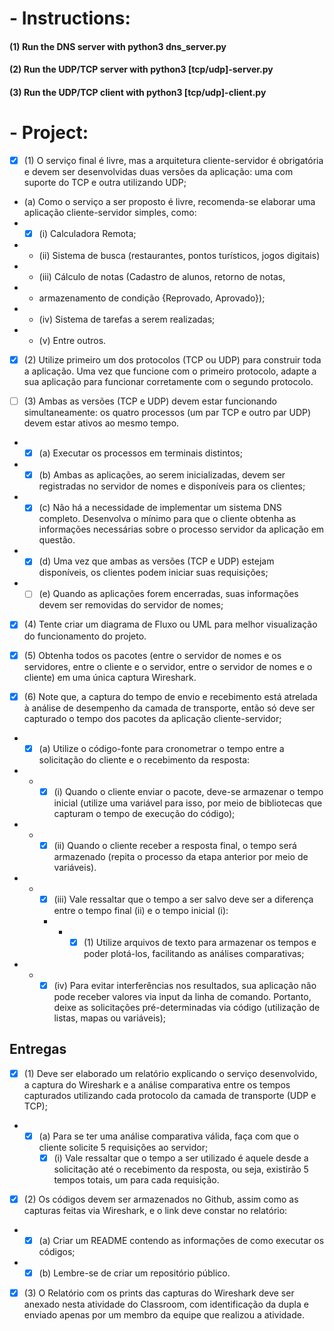 

 # - [](#) Instructions: 
 #### (1) Run the DNS server with python3 dns_server.py
 #### (2) Run the UDP/TCP server with python3 [tcp/udp]-server.py
 #### (3) Run the UDP/TCP client with python3 [tcp/udp]-client.py



 # - [](#) Project: 


- [X] (1) O serviço final é livre, mas a arquitetura cliente-servidor é obrigatória e devem
ser desenvolvidas duas versões da aplicação: uma com suporte do TCP e outra
utilizando UDP;
-   (a) Como o serviço a ser proposto é livre, recomenda-se elaborar uma
    aplicação cliente-servidor simples, como:
- - [X] (i) Calculadora Remota;
- -   (ii) Sistema de busca (restaurantes, pontos turísticos, jogos digitais)
- -    (iii) Cálculo de notas (Cadastro de alunos, retorno de notas,
- -    armazenamento de condição {Reprovado, Aprovado});
- -    (iv) Sistema de tarefas a serem realizadas;
- -    (v) Entre outros.

- [X] (2) Utilize primeiro um dos protocolos (TCP ou UDP) para construir toda a
aplicação. Uma vez que funcione com o primeiro protocolo, adapte a sua
aplicação para funcionar corretamente com o segundo protocolo.

- [ ] (3) Ambas as versões (TCP e UDP) devem estar funcionando simultaneamente: os
quatro processos (um par TCP e outro par UDP) devem estar ativos ao mesmo
tempo.
- - [X] (a) Executar os processos em terminais distintos;
- - [X] (b) Ambas as aplicações, ao serem inicializadas, devem ser registradas no
    servidor de nomes e disponíveis para os clientes;
- - [X] (c) Não há a necessidade de implementar um sistema DNS completo.
    Desenvolva o mínimo para que o cliente obtenha as informações
    necessárias sobre o processo servidor da aplicação em questão.
- - [X] (d) Uma vez que ambas as versões (TCP e UDP) estejam disponíveis, os
    clientes podem iniciar suas requisições;
- - [ ] (e) Quando as aplicações forem encerradas, suas informações devem ser
    removidas do servidor de nomes;

- [X] (4) Tente criar um diagrama de Fluxo ou UML para melhor visualização do
funcionamento do projeto.

- [X] (5) Obtenha todos os pacotes (entre o servidor de nomes e os servidores, entre o
cliente e o servidor, entre o servidor de nomes e o cliente) em uma única captura
Wireshark.

- [X] (6) Note que, a captura do tempo de envio e recebimento está atrelada à análise de
desempenho da camada de transporte, então só deve ser capturado o tempo dos
pacotes da aplicação cliente-servidor;
- - [X] (a) Utilize o código-fonte para cronometrar o tempo entre a solicitação do
    cliente e o recebimento da resposta:
- - - [X] (i) Quando o cliente enviar o pacote, deve-se armazenar o tempo
    inicial (utilize uma variável para isso, por meio de bibliotecas que
    capturam o tempo de execução do código);
- - - [X] (ii) Quando o cliente receber a resposta final, o tempo será armazenado
    (repita o processo da etapa anterior por meio de variáveis).
- - - [X] (iii) Vale ressaltar que o tempo a ser salvo deve ser a diferença entre o
    tempo final (ii) e o tempo inicial (i):
    - - - [X] (1) Utilize arquivos de texto para armazenar os tempos e poder
        plotá-los, facilitando as análises comparativas;
- - - [X] (iv) Para evitar interferências nos resultados, sua aplicação não pode
    receber valores via input da linha de comando. Portanto, deixe as
    solicitações pré-determinadas via código (utilização de listas,
    mapas ou variáveis);

## Entregas

- [X] (1) Deve ser elaborado um relatório explicando o serviço desenvolvido, a captura do
Wireshark e a análise comparativa entre os tempos capturados utilizando cada
protocolo da camada de transporte (UDP e TCP);
- - [X] (a) Para se ter uma análise comparativa válida, faça com que o cliente solicite
    5 requisições ao servidor;
    - [X] (i) Vale ressaltar que o tempo a ser utilizado é aquele desde a
        solicitação até o recebimento da resposta, ou seja, existirão 5
        tempos totais, um para cada requisição.

-  [X] (2) Os códigos devem ser armazenados no Github, assim como as capturas feitas via
Wireshark, e o link deve constar no relatório:
- - [X] (a) Criar um README contendo as informações de como executar os
    códigos;
- - [X] (b) Lembre-se de criar um repositório público.

- [X] (3) O Relatório com os prints das capturas do Wireshark deve ser anexado nesta
atividade do Classroom, com identificação da dupla e enviado apenas por um
membro da equipe que realizou a atividade.